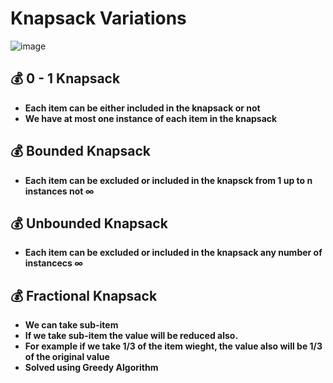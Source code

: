 # Knapsack Variations
![image](https://github.com/Abdelrhman-Sayed70/Algorithms/assets/99830416/8f9c362a-1520-4947-8b3b-6c9a5a0129cd)

## 💰 0 - 1 Knapsack
- **Each item can be either included in the knapsack or not**
- **We have at most one instance of each item in the knapsack**

## 💰 Bounded Knapsack
- **Each item can be excluded or included in the knapsck from 1 up to n instances not ∞**

## 💰 Unbounded Knapsack
- **Each item can be excluded or included in the knapsack any number of instancecs ∞**

## 💰 Fractional Knapsack
- **We can take sub-item**
- **If we take sub-item the value will be reduced also.**
- **For example if we take 1/3 of the item wieght, the value also will be 1/3 of the original value**
- **Solved using Greedy Algorithm**
